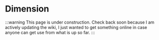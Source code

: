 # Dimension

:::warning
This page is under construction. Check back soon because I am actively updating the wiki, I just wanted to get something online in case anyone can get use from what is up so far.
:::
